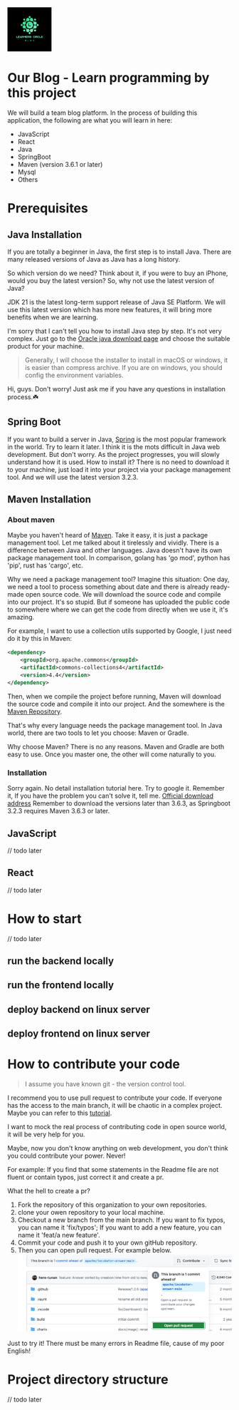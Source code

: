 <a href="https://github.com/The-Learners-Circle/our-blog">
    <img alt="logo" src="docs/img/android-chrome-192x192.png" height="99">
</a>

# Our Blog - Learn programming by this project
We will build a team blog platform. In the process of building this application, the following are what you will learn in here:
- JavaScript 
- React
- Java
- SpringBoot
- Maven (version 3.6.1 or later)
- Mysql
- Others

# Prerequisites
## Java Installation
If you are totally a beginner in Java, the first step is to install Java. There are many released versions of Java as Java has a long history.

So which version do we need? Think about it, if you were to buy an iPhone, would you buy the latest version? So, why not use the latest version of Java?

JDK 21 is the latest long-term support release of Java SE Platform. We will use this latest version which has more new features, it will bring more benefits when we are learning.

I'm sorry that I can't tell you how to install Java step by step. It's not very complex. Just go to the [Oracle java download page](https://www.oracle.com/java/technologies/downloads/#jdk21-linux) and choose the suitable product for your machine.

> Generally, I will choose the installer to install in macOS or windows, it is easier than compress archive.
> If you are on windows, you should config the environment variables.

Hi, guys. Don't worry! Just ask me if you have any questions in installation process.☘️

## Spring Boot
If you want to build a server in Java, [Spring](https://spring.io/projects/spring-framework) is the most popular framework in the world. Try to learn it later.
I think it is the mots difficult in Java web development. But don't worry. As the project progresses, you will slowly understand how it is used. 
How to install it? There is no need to download it to your machine, just load it into your project via your package management tool. And we will use the latest version 3.2.3.

## Maven Installation
### About maven
Maybe you haven't heard of [Maven](https://maven.apache.org/). Take it easy, it is just a package management tool. Let me talked about it tirelessly and vividly.
There is a difference between Java and other languages. Java doesn't have its own package management tool.
In comparison, golang has 'go mod', python has 'pip', rust has 'cargo', etc.

Why we need a package management tool? Imagine this situation: One day, we need a tool to process something about date and there is already ready-made open source code. We will download the source code and compile into our project. It's so stupid.
But if someone has uploaded the public code to somewhere where we can get the code from directly when we use it, it's amazing. 

For example, I want to use a collection utils supported by Google, I just need do it by this in Maven:
```xml
<dependency>
    <groupId>org.apache.commons</groupId>
    <artifactId>commons-collections4</artifactId>
    <version>4.4</version>
</dependency>
```
Then, when we compile the project before running, Maven will download the source code and compile it into our project. And the somewhere is the [Maven Repository](https://maven.apache.org/repositories/index.html).

That's why every language needs the package management tool. In Java world, there are two tools to let you choose: Maven or Gradle.

Why choose Maven? There is no any reasons. Maven and Gradle are both easy to use. Once you master one, the other will come naturally to you.

### Installation
Sorry again. No detail installation tutorial here. Try to google it. Remember it, If you have the problem you can't solve it, tell me.
[Official download address](https://maven.apache.org/)
Remember to download the versions later than 3.6.3, as Springboot 3.2.3 requires Maven 3.6.3 or later.

## JavaScript
// todo later
## React
// todo later

# How to start
// todo later
## run the backend locally
## run the frontend locally
## deploy backend on linux server
## deploy frontend on linux server

# How to contribute your code
> I assume you have known git - the version control tool.

I recommend you to use pull request to contribute your code. If everyone has the access to the main branch, it will be chaotic in a complex project.
Maybe you can refer to this [tutorial](https://opensource.guide/how-to-contribute/#opening-an-issue).

I want to mock the real process of contributing code in open source world, it will be very help for you.

Maybe, now you don't know anything on web development, you don't think you could contribute your power. Never! 

For example: If you find that some statements in the Readme file are not fluent or contain typos, just correct it and create a pr.

What the hell to create a pr?
1. Fork the repository of this organization to your own repositories.
2. clone your owen repository to your local machine.
3. Checkout a new branch from the main branch. If you want to fix typos, you can name it 'fix/typos'; If you want to add a new feature, you can name it 'feat/a new feature'.
4. Commit your code and push it to your own gitHub repository.
5. Then you can open pull request. For example below.
![img.png](./docs/img/openpr.png)

Just to try it! There must be many errors in Readme file, cause of my poor English!

# Project directory structure
// todo later